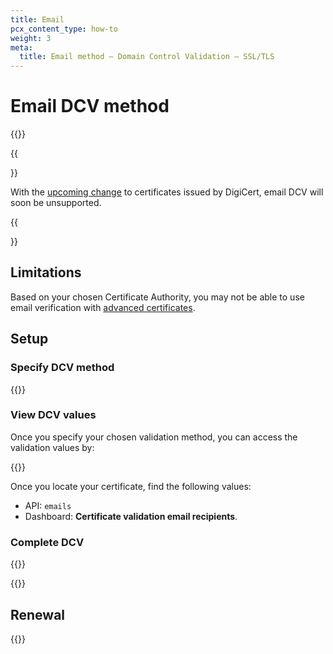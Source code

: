 ```yaml
---
title: Email
pcx_content_type: how-to
weight: 3
meta:
  title: Email method — Domain Control Validation — SSL/TLS
---
```


# Email DCV method

{{<render file="_email-validation-definition.md">}}

{{<Aside type="note">}}

With the [upcoming change](/ssl/reference/migration-guides/digicert-update/advanced-certificates/) to certificates issued by DigiCert, email DCV will soon be unsupported.

{{</Aside>}}

## Limitations

Based on your chosen Certificate Authority, you may not be able to use email verification with [advanced certificates](/ssl/edge-certificates/advanced-certificate-manager/).

## Setup

### Specify DCV method

{{<render file="_generic-validation-process.md">}}

### View DCV values

Once you specify your chosen validation method, you can access the validation values by:

{{<render file="_generic-view-validation-status.md">}}

Once you locate your certificate, find the following values:

*   API: `emails`
*   Dashboard: **Certificate validation email recipients**.

### Complete DCV

{{<render file="_email-validation-process.md">}}

{{<render file="_dcv-validate-patch.md">}}

## Renewal

{{<render file="_dcv-certificate-renewal.md">}}